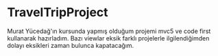 # TravelTripProject
Murat Yücedağ'ın kursunda yapmış olduğum projemi mvc5 ve code first kullanarak hazırladım.
Bazı viewlar eksik farklı projelerle ilgilendiğimden dolayı eksikleri zaman bulunca kapatacağım.
